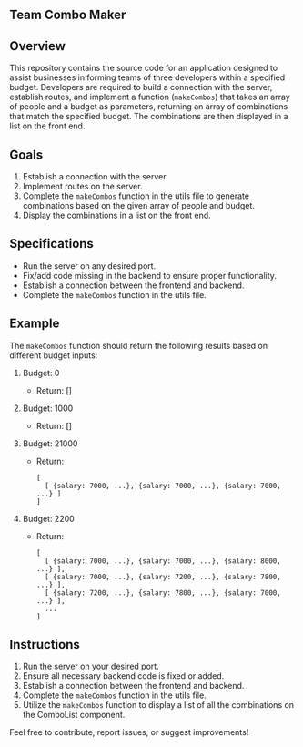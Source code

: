 ## Team Combo Maker

## Overview
This repository contains the source code for an application designed to assist businesses in forming teams of three developers within a specified budget. Developers are required to build a connection with the server, establish routes, and implement a function (`makeCombos`) that takes an array of people and a budget as parameters, returning an array of combinations that match the specified budget. The combinations are then displayed in a list on the front end.

## Goals
1. Establish a connection with the server.
2. Implement routes on the server.
3. Complete the `makeCombos` function in the utils file to generate combinations based on the given array of people and budget.
4. Display the combinations in a list on the front end.

## Specifications
- Run the server on any desired port.
- Fix/add code missing in the backend to ensure proper functionality.
- Establish a connection between the frontend and backend.
- Complete the `makeCombos` function in the utils file.

## Example
The `makeCombos` function should return the following results based on different budget inputs:

1. Budget: 0
   - Return: []

2. Budget: 1000
   - Return: []

3. Budget: 21000
   - Return: 
     ```
     [
       [ {salary: 7000, ...}, {salary: 7000, ...}, {salary: 7000, ...} ]
     ]
     ```

4. Budget: 2200
   - Return: 
     ```
     [
       [ {salary: 7000, ...}, {salary: 7000, ...}, {salary: 8000, ...} ],
       [ {salary: 7000, ...}, {salary: 7200, ...}, {salary: 7800, ...} ],
       [ {salary: 7200, ...}, {salary: 7800, ...}, {salary: 7000, ...} ],
       ...
     ]
     ```

## Instructions
1. Run the server on your desired port.
2. Ensure all necessary backend code is fixed or added.
3. Establish a connection between the frontend and backend.
4. Complete the `makeCombos` function in the utils file.
5. Utilize the `makeCombos` function to display a list of all the combinations on the ComboList component.

Feel free to contribute, report issues, or suggest improvements!
